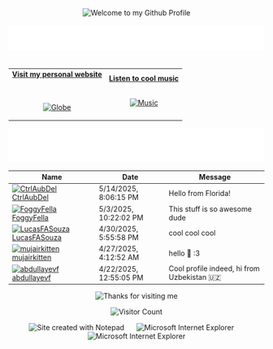 <!-- "Hero" Header -->
<div align="center">
  <img src="https://github.com/BrunnerLivio/brunnerlivio/blob/master/images/welcome.png?raw=true" style="max-width: 100%;" alt="Welcome to my Github Profile" />
  <br />
  <br />
  <img height="50" alt="My Name is Livio and I like Node.js" src="images/personal_note.svg" />
  <br />
  <br />

</div>

<!-- Social -->
<table width="100%" align="center">
<tr>
<td align="center">
<a href="https://brunnerliv.io">
<strong>Visit my personal website </strong>
<br />
<br />
<br />

<p>

<img alt="Globe" height="80" src="images/globe.gif">
</a>
</p>

</td>


<td align="center">
<a href="https://www.youtube.com/watch?v=3YxaaGgTQYM&ab_channel=EvanescenceVEVO">
<strong>Listen to cool music</strong>
<br />
<br />


<p>
<img height="100" alt="Music" src="images/music.gif"> 
</a>
</p>

</td>
</tr>
</table>

<div align="center">
<a href="https://github.com/BrunnerLivio/brunnerlivio/issues/62#issuecomment-new"><img src="images/guestbook.svg"></a> 
</div>

<!-- Guestbook -->
| Name | Date | Message |
|---|---|---|
| <a href="https://github.com/CtrlAubDel"><img width="24" src="https://avatars.githubusercontent.com/u/134735930?s=24&u=bbaf96a4631e7df8f5d7d68952598a82180b8c89&v=4" alt="CtrlAubDel" /> CtrlAubDel</a> |5/14/2025, 8:06:15 PM|Hello from Florida!|
| <a href="https://github.com/FoggyFella"><img width="24" src="https://avatars.githubusercontent.com/u/104628736?s=24&u=ba4eca9b23c1c2cbef8c2a97215a0f0a70c0502d&v=4" alt="FoggyFella" /> FoggyFella</a> |5/3/2025, 10:22:02 PM|This stuff is so awesome dude|
| <a href="https://github.com/LucasFASouza"><img width="24" src="https://avatars.githubusercontent.com/u/32396925?s=24&u=5a8ee3008737bdb5f5751a6929fe2c035c184d2b&v=4" alt="LucasFASouza" /> LucasFASouza</a> |4/30/2025, 5:55:58 PM|cool cool cool|
| <a href="https://github.com/mujairkitten"><img width="24" src="https://avatars.githubusercontent.com/u/195404625?s=24&u=d6d1ed7c65d67b440d12ced819c7b3f176c3aea6&v=4" alt="mujairkitten" /> mujairkitten</a> |4/27/2025, 4:12:52 AM|hello 👋 :3|
| <a href="https://github.com/abdullayevf"><img width="24" src="https://avatars.githubusercontent.com/u/91544300?s=24&u=c1c0ec8de1e64a2e0a5fb4825aa50dc613725b28&v=4" alt="abdullayevf" /> abdullayevf</a> |4/22/2025, 12:55:05 PM|Cool profile indeed, hi from Uzbekistan 🇺🇿|
<!-- /Guestbook -->

<!-- Footer -->

<div align="center">

<img height="120" alt="Thanks for visiting me" width="100%" src="https://raw.githubusercontent.com/BrunnerLivio/brunnerlivio/master/images/marquee.svg" />
<br />

![Visitor Count](https://profile-counter.glitch.me/brunnerlivio/count.svg)


<img src="https://raw.githubusercontent.com/BrunnerLivio/brunnerlivio/master/images/notepad.gif" alt="Site created with Notepad" height="30" />
<!-- "margin-right: whatever;" -->
<span>&nbsp;&nbsp;&nbsp;&nbsp;</span>  
<img src="https://raw.githubusercontent.com/BrunnerLivio/brunnerlivio/master/images/ie_logo.gif" alt="Microsoft Internet Explorer" />
<span>&nbsp;&nbsp;&nbsp;&nbsp;</span>  
<img src="https://raw.githubusercontent.com/BrunnerLivio/brunnerlivio/master/images/noframes.gif" alt="Microsoft Internet Explorer" />

</div>
